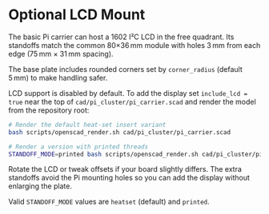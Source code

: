 # Optional LCD Mount

The basic Pi carrier can host a 1602 I²C LCD in the free quadrant.
Its standoffs match the common 80×36 mm module with holes 3 mm from each
edge (75 mm × 31 mm spacing).

The base plate includes rounded corners set by `corner_radius` (default 5 mm)
to make handling safer.

LCD support is disabled by default. To add the display set
`include_lcd = true` near the top of `cad/pi_cluster/pi_carrier.scad`
and render the model from the repository root:

```bash
# Render the default heat-set insert variant
bash scripts/openscad_render.sh cad/pi_cluster/pi_carrier.scad

# Render a version with printed threads
STANDOFF_MODE=printed bash scripts/openscad_render.sh cad/pi_cluster/pi_carrier.scad
```

Rotate the LCD or tweak offsets if your board slightly differs. The
extra standoffs avoid the Pi mounting holes so you can add the display
without enlarging the plate.

Valid `STANDOFF_MODE` values are `heatset` (default) and `printed`.
